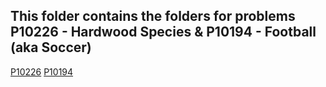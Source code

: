 ## This folder contains the folders for problems P10226 - Hardwood Species & P10194 - Football (aka Soccer)
[P10226](https://github.com/ShaunJPartridge/4883-PT-Partridge/tree/main/Assignments/A08/10226)
[P10194](https://github.com/ShaunJPartridge/4883-PT-Partridge/tree/main/Assignments/A08/10194)
